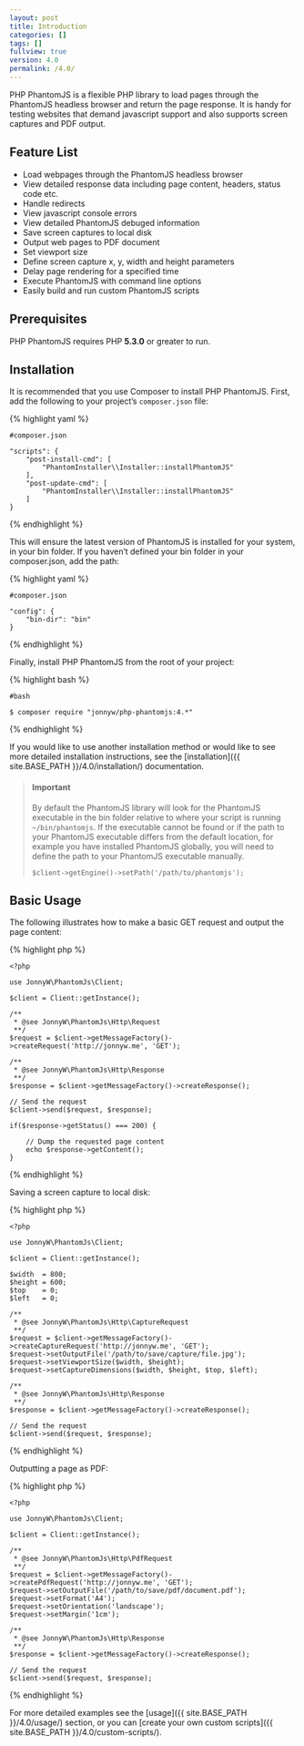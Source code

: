 ```yaml
---
layout: post
title: Introduction
categories: []
tags: []
fullview: true
version: 4.0
permalink: /4.0/
---
```


PHP PhantomJS is a flexible PHP library to load pages through the PhantomJS headless browser and return the page response. It is handy for testing websites that demand javascript support and also supports screen captures and PDF output.

Feature List
------------

*  Load webpages through the PhantomJS headless browser
*  View detailed response data including page content, headers, status
   code etc.
*  Handle redirects
*  View javascript console errors
*  View detailed PhantomJS debuged information
*  Save screen captures to local disk
*  Output web pages to PDF document
*  Set viewport size
*  Define screen capture x, y, width and height parameters
*  Delay page rendering for a specified time
*  Execute PhantomJS with command line options
*  Easily build and run custom PhantomJS scripts

Prerequisites
-------------

PHP PhantomJS requires PHP **5.3.0** or greater to run.

Installation
------------

It is recommended that you use Composer to install PHP PhantomJS. First, add the following to your project’s `composer.json` file:

{% highlight yaml %}
    
    #composer.json

    "scripts": {
        "post-install-cmd": [
            "PhantomInstaller\\Installer::installPhantomJS"
        ],
        "post-update-cmd": [
            "PhantomInstaller\\Installer::installPhantomJS"
        ]
    }
    
{% endhighlight %}

This will ensure the latest version of PhantomJS is installed for your system, in your bin folder. If you haven’t defined your bin folder in your composer.json, add the path:

{% highlight yaml %}
    
    #composer.json
    
    "config": {
        "bin-dir": "bin"
    }
{% endhighlight %}

Finally, install PHP PhantomJS from the root of your project:

{% highlight bash %}
    
    #bash
    
    $ composer require "jonnyw/php-phantomjs:4.*"
{% endhighlight %}

If you would like to use another installation method or would like to see more detailed installation instructions, see the [installation]({{ site.BASE_PATH }}/4.0/installation/) documentation.

> #### Important
> By default the PhantomJS library will look for the PhantomJS executable in the bin folder relative to where your script is running `~/bin/phantomjs`. If the executable cannot be found or if the path to your PhantomJS executable differs from the default location, for example you have installed PhantomJS globally, you will need to define the path to your PhantomJS executable manually.
> 
> `$client->getEngine()->setPath('/path/to/phantomjs');`

Basic Usage
-----------

The following illustrates how to make a basic GET request and output the page content:

{% highlight php %}

    <?php

    use JonnyW\PhantomJs\Client;

    $client = Client::getInstance();

    /** 
     * @see JonnyW\PhantomJs\Http\Request
     **/
    $request = $client->getMessageFactory()->createRequest('http://jonnyw.me', 'GET');

    /** 
     * @see JonnyW\PhantomJs\Http\Response 
     **/
    $response = $client->getMessageFactory()->createResponse();

    // Send the request
    $client->send($request, $response);

    if($response->getStatus() === 200) {

        // Dump the requested page content
        echo $response->getContent();
    }
    
{% endhighlight %}

Saving a screen capture to local disk:

{% highlight php %}

    <?php

    use JonnyW\PhantomJs\Client;

    $client = Client::getInstance();
    
    $width  = 800;
    $height = 600;
    $top    = 0;
    $left   = 0;
    
    /** 
     * @see JonnyW\PhantomJs\Http\CaptureRequest
     **/
    $request = $client->getMessageFactory()->createCaptureRequest('http://jonnyw.me', 'GET');
    $request->setOutputFile('/path/to/save/capture/file.jpg');
    $request->setViewportSize($width, $height);
    $request->setCaptureDimensions($width, $height, $top, $left);

    /** 
     * @see JonnyW\PhantomJs\Http\Response 
     **/
    $response = $client->getMessageFactory()->createResponse();

    // Send the request
    $client->send($request, $response);
    
{% endhighlight %}

Outputting a page as PDF:

{% highlight php %}

    <?php

    use JonnyW\PhantomJs\Client;

    $client = Client::getInstance();

    /** 
     * @see JonnyW\PhantomJs\Http\PdfRequest
     **/
    $request = $client->getMessageFactory()->createPdfRequest('http://jonnyw.me', 'GET');
    $request->setOutputFile('/path/to/save/pdf/document.pdf');
    $request->setFormat('A4');
    $request->setOrientation('landscape');
    $request->setMargin('1cm');

    /** 
     * @see JonnyW\PhantomJs\Http\Response 
     **/
    $response = $client->getMessageFactory()->createResponse();

    // Send the request
    $client->send($request, $response);
    
{% endhighlight %}

For more detailed examples see the [usage]({{ site.BASE_PATH }}/4.0/usage/) section, or you can [create your own custom scripts]({{ site.BASE_PATH }}/4.0/custom-scripts/).


